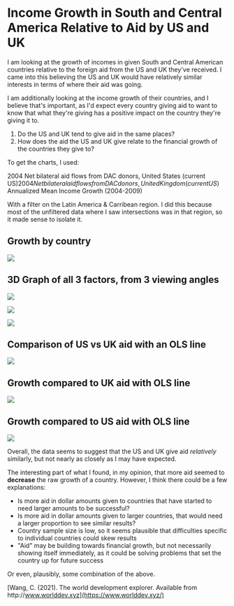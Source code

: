 # Income Growth in South and Central America Relative to Aid by US and UK

I am looking at the growth of incomes in given South and Central American countries relative to the foreign aid from the US and UK they've received. I came into this believing
the US and UK would have relatively similar interests in terms of where their aid was going.

I am additionally looking at the income growth of their countries, and I believe that's important, as I'd expect every country giving aid to want to know that what they're giving
has a positive impact on the country they're giving it to.

1. Do the US and UK tend to give aid in the same places?
2. How does the aid the US and UK give relate to the financial growth of the countries they give to?

To get the charts, I used:

2004 Net bilateral aid flows from DAC donors, United States (current US$)
2004 Net bilateral aid flows from DAC donors, United Kingdom (current US$)
Annualized Mean Income Growth (2004-2009)

With a filter on the Latin America & Carribean region. I did this because most of the unfiltered data where I saw intersections was in that region, 
so it made sense to isolate it.

## Growth by country

![](https://i.imgur.com/N81CuHj.png)

## 3D Graph of all 3 factors, from 3 viewing angles

![](https://i.imgur.com/41WYkte.png)

![](https://i.imgur.com/JpwS5Ni.png)

![](https://i.imgur.com/5wKJJBF.png)

## Comparison of US vs UK aid with an OLS line

![](https://i.imgur.com/SXWUhjE.png)

## Growth compared to UK aid with OLS line

![](https://i.imgur.com/YUHNB8a.png)

## Growth compared to US aid with OLS line

![](https://i.imgur.com/T6Q70kb.png)

Overall, the data seems to suggest that the US and UK give aid *relatively* similarly, but not nearly as closely as I may have expected.

The interesting part of what I found, in my opinion, that more aid seemed to **decrease** the raw growth of a country. However, I think there could be a few explanations:

* Is more aid in dollar amounts given to countries that have started to need larger amounts to be successful?
* Is more aid in dollar amounts given to larger countries, that would need a larger proportion to see similar results?
* Country sample size is low, so it seems plausible that difficulties specific to individual countries could skew results
* "Aid" may be building towards financial growth, but not necessarily showing itself immediately, as it could be solving problems that set the country up for future success

Or even, plausibly, some combination of the above.

[Wang, C. (2021). The world development explorer. Available from http﻿://www.worlddev.xyz](https://www.worlddev.xyz/)
